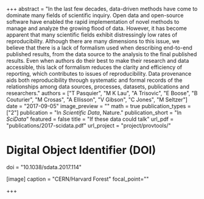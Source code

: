+++
abstract = "In the last few decades, data-driven methods have come to dominate many fields of scientific inquiry. Open data and open-source software have enabled the rapid implementation of novel methods to manage and analyze the growing flood of data. However, it has become apparent that many scientific fields exhibit distressingly low rates of reproducibility. Although there are many dimensions to this issue, we believe that there is a lack of formalism used when describing end-to-end published results, from the data source to the analysis to the final published results. Even when authors do their best to make their research and data accessible, this lack of formalism reduces the clarity and efficiency of reporting, which contributes to issues of reproducibility. Data provenance aids both reproducibility through systematic and formal records of the relationships among data sources, processes, datasets, publications and researchers."
authors = ["T Pasquier", "M K Lau", "A Trisovic", "E Boose", "B Couturier", "M Crosas", "A Ellisson", "V Gibson", "C Jones", "M Seltzer"]
date = "2017-09-05"
image_preview = ""
math = true
publication_types = ["2"]
publication = "In *Scientific Data*, Nature."
publication_short = "In *SciData*"
featured = false
title = "If these data could talk"
url_pdf = "publications/2017-scidata.pdf"
url_project = "project/provtools/"

# Digital Object Identifier (DOI)
doi = "10.1038/sdata.2017.114"

[image]
caption = "CERN/Harvard Forest"
focal_point=""

+++
